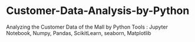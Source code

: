 # Customer-Data-Analysis-by-Python  
Analyzing the Customer Data of the Mall by Python
Tools : Jupyter Notebook, Numpy, Pandas, ScikitLearn, seaborn, Matplotlib
